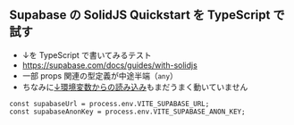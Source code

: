 ## Supabase の SolidJS Quickstart を TypeScript で試す

- ↓を TypeScript で書いてみるテスト
- https://supabase.com/docs/guides/with-solidjs
- 一部 props 関連の型定義が中途半端（`any`）
- ちなみに[↓環境変数からの読み込み](https://github.com/hmatsu47/profile-app/blob/5d40dea1059a6927083197c5ab38272dd97efb27/src/supabaseClient.tsx#L3)もまだうまく動いていません

```typescript:supabaseClient.tsx（部分）
const supabaseUrl = process.env.VITE_SUPABASE_URL;
const supabaseAnonKey = process.env.VITE_SUPABASE_ANON_KEY;
```